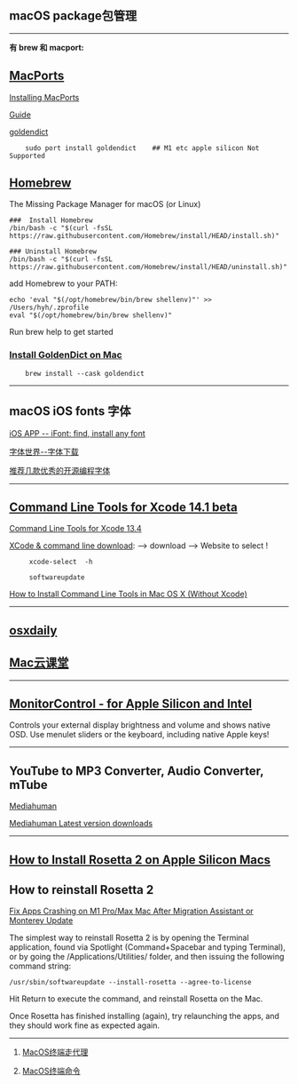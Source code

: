 
## macOS package包管理
---
**有 brew 和 macport:**

## [MacPorts](https://www.macports.org/)

[Installing MacPorts](https://www.macports.org/install.php)

[Guide](https://guide.macports.org/)

[goldendict](https://ports.macports.org/port/goldendict/)

        sudo port install goldendict    ## M1 etc apple silicon Not Supported
        
## [Homebrew](https://brew.sh)

The Missing Package Manager for macOS (or Linux)
```
###  Install Homebrew
/bin/bash -c "$(curl -fsSL https://raw.githubusercontent.com/Homebrew/install/HEAD/install.sh)"

### Uninstall Homebrew
/bin/bash -c "$(curl -fsSL https://raw.githubusercontent.com/Homebrew/install/HEAD/uninstall.sh)"
```
add Homebrew to your PATH:

    echo 'eval "$(/opt/homebrew/bin/brew shellenv)"' >> /Users/hyh/.zprofile
    eval "$(/opt/homebrew/bin/brew shellenv)"
    
Run brew help to get started

### [Install GoldenDict on Mac](https://brewinstall.org/install-goldendict-mac-osx/)

        brew install --cask goldendict

---
## macOS iOS fonts 字体

[iOS APP -- iFont: find, install any font](https://apps.apple.com/us/app/ifont-find-install-any-font/id1173222289)

[字体世界--字体下载](https://freefonts.top/)

[推荐几款优秀的开源编程字体](https://blog.csdn.net/gaowencheng01/article/details/110295853?spm=1001.2101.3001.6661.1&utm_medium=distribute.pc_relevant_t0.none-task-blog-2%7Edefault%7ECTRLIST%7Edefault-1-110295853-blog-103303665.pc_relevant_multi_platform_whitelistv3&depth_1-utm_source=distribute.pc_relevant_t0.none-task-blog-2%7Edefault%7ECTRLIST%7Edefault-1-110295853-blog-103303665.pc_relevant_multi_platform_whitelistv3&utm_relevant_index=1)

---
## [Command Line Tools for Xcode 14.1 beta](https://developer.apple.com/download/all/?q=Xcode)

   [Command Line Tools for Xcode 13.4](https://download.developer.apple.com/Developer_Tools/Command_Line_Tools_for_Xcode_13.4/Command_Line_Tools_for_Xcode_13.4.dmg)
   
   [XCode & command line download](https://developer.apple.com/xcode/): --> download --> Website to select !
   
   
         xcode-select  -h
         
         softwareupdate 
  
[How to Install Command Line Tools in Mac OS X (Without Xcode)](https://osxdaily.com/2014/02/12/install-command-line-tools-mac-os-x/)
  
---
## [osxdaily](https://osxdaily.com)

## [Mac云课堂 ](https://www.youtube.com/channel/UCGHCIkfEHaKT7zsq8wzqeOQ)

------
## [MonitorControl - for Apple Silicon and Intel](https://github.com/MonitorControl/MonitorControl)

Controls your external display brightness and volume and shows native OSD. Use menulet sliders or the keyboard, including native Apple keys!


------
##  YouTube to MP3 Converter, Audio Converter,  mTube

[Mediahuman](https://www.mediahuman.com/)

[Mediahuman Latest version downloads](https://www.mediahuman.com/download.html)

------
## [How to Install Rosetta 2 on Apple Silicon Macs](https://osxdaily.com/2020/12/04/how-install-rosetta-2-apple-silicon-mac/)

##  How to reinstall Rosetta 2

[Fix Apps Crashing on M1 Pro/Max Mac After Migration Assistant or Monterey Update](https://osxdaily.com/2021/11/08/fix-app-crashing-apple-silicon-mac/)

The simplest way to reinstall Rosetta 2 is by opening the Terminal application, found via Spotlight (Command+Spacebar and typing Terminal), or by going the /Applications/Utilities/ folder, and then issuing the following command string:

    /usr/sbin/softwareupdate --install-rosetta --agree-to-license

Hit Return to execute the command, and reinstall Rosetta on the Mac.

Once Rosetta has finished installing (again), try relaunching the apps, and they should work fine as expected again.

---
 1.  [MacOS终端走代理](https://github.com/mrdulin/blog/issues/18)
 
 2.  [MacOS终端命令](https://github.com/qLzhu/macCommand)
